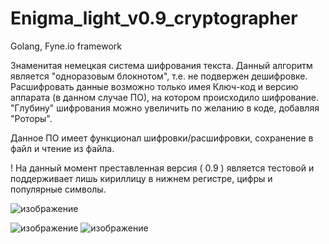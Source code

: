 # Enigma_light_v0.9_cryptographer

Golang, Fyne.io framework

Знаменитая немецкая система шифрования текста.
Данный алгоритм является "одноразовым блокнотом", т.е. не подвержен дешифровке.
Расшифровать данные возможно только имея Ключ-код и версию аппарата (в данном случае ПО), на котором происходило шифрование.
"Глубину" шифрования можно увеличить по желанию в коде, добавляя "Роторы".

Данное ПО имеет функционал шифровки/расшифровки, сохранение в файл и чтение из файла.

! На данный момент преставленная версия ( 0.9 ) является тестовой и поддерживает лишь кириллицу в нижнем регистре, цифры и популярные символы. 

![изображение](https://user-images.githubusercontent.com/93667264/206281229-41300390-2e7b-4eb5-a43f-b8d9810ce561.png)

![изображение](https://user-images.githubusercontent.com/93667264/206282684-459df4aa-8a97-4168-95b9-c608326e251e.png)
![изображение](https://user-images.githubusercontent.com/93667264/206282807-5d3a0cf1-f6bd-4c7e-b92a-660db16d7dad.png)
